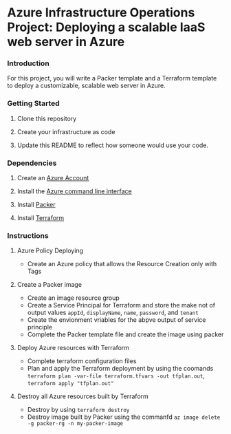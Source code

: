 # Azure Infrastructure Operations Project: Deploying a scalable IaaS web server in Azure

### Introduction
For this project, you will write a Packer template and a Terraform template to deploy a customizable, scalable web server in Azure.

### Getting Started
1. Clone this repository

2. Create your infrastructure as code

3. Update this README to reflect how someone would use your code.

### Dependencies
1. Create an [Azure Account](https://portal.azure.com)

2. Install the [Azure command line interface](https://docs.microsoft.com/en-us/cli/azure/install-azure-cli?view=azure-cli-latest)

3. Install [Packer](https://www.packer.io/downloads)

4. Install [Terraform](https://www.terraform.io/downloads.html)

### Instructions
1. Azure Policy Deploying
    - Create an Azure policy that allows the Resource Creation only with Tags
    
2. Create a Packer image
    - Create an image resource group
    - Create a Service Principal for Terraform and store the make not of output values `appId`, `displayName`, `name`, `password`, and `tenant`
    - Create the envionment vriables for the abpve output of service principle
    - Complete the Packer template file and create the image using packer
    
3. Deploy Azure resources with Terraform
    - Complete terraform configuration files
    - Plan and apply the Terraform deployment by using the coomands `terraform plan -var-file terraform.tfvars -out tfplan.out`, `terraform apply "tfplan.out"`

4. Destroy all Azure resources built by Terraform
    - Destroy by using `terraform destroy`
    - Destroy image built by Packer using the commanfd `az image delete -g packer-rg -n my-packer-image`
